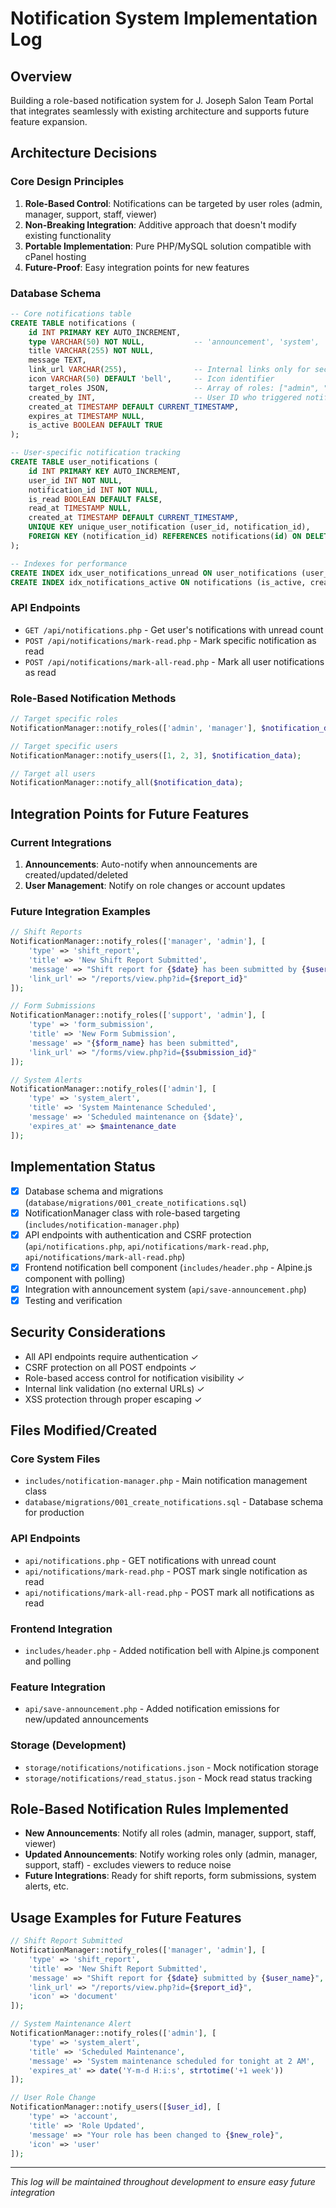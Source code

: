 # Notification System Implementation Log

## Overview
Building a role-based notification system for J. Joseph Salon Team Portal that integrates seamlessly with existing architecture and supports future feature expansion.

## Architecture Decisions

### Core Design Principles
1. **Role-Based Control**: Notifications can be targeted by user roles (admin, manager, support, staff, viewer)
2. **Non-Breaking Integration**: Additive approach that doesn't modify existing functionality
3. **Portable Implementation**: Pure PHP/MySQL solution compatible with cPanel hosting
4. **Future-Proof**: Easy integration points for new features

### Database Schema
```sql
-- Core notifications table
CREATE TABLE notifications (
    id INT PRIMARY KEY AUTO_INCREMENT,
    type VARCHAR(50) NOT NULL,           -- 'announcement', 'system', 'alert', etc.
    title VARCHAR(255) NOT NULL,
    message TEXT,
    link_url VARCHAR(255),               -- Internal links only for security
    icon VARCHAR(50) DEFAULT 'bell',     -- Icon identifier
    target_roles JSON,                   -- Array of roles: ["admin", "manager"]
    created_by INT,                      -- User ID who triggered notification
    created_at TIMESTAMP DEFAULT CURRENT_TIMESTAMP,
    expires_at TIMESTAMP NULL,
    is_active BOOLEAN DEFAULT TRUE
);

-- User-specific notification tracking
CREATE TABLE user_notifications (
    id INT PRIMARY KEY AUTO_INCREMENT,
    user_id INT NOT NULL,
    notification_id INT NOT NULL,
    is_read BOOLEAN DEFAULT FALSE,
    read_at TIMESTAMP NULL,
    created_at TIMESTAMP DEFAULT CURRENT_TIMESTAMP,
    UNIQUE KEY unique_user_notification (user_id, notification_id),
    FOREIGN KEY (notification_id) REFERENCES notifications(id) ON DELETE CASCADE
);

-- Indexes for performance
CREATE INDEX idx_user_notifications_unread ON user_notifications (user_id, is_read, created_at);
CREATE INDEX idx_notifications_active ON notifications (is_active, created_at);
```

### API Endpoints
- `GET /api/notifications.php` - Get user's notifications with unread count
- `POST /api/notifications/mark-read.php` - Mark specific notification as read
- `POST /api/notifications/mark-all-read.php` - Mark all user notifications as read

### Role-Based Notification Methods
```php
// Target specific roles
NotificationManager::notify_roles(['admin', 'manager'], $notification_data);

// Target specific users
NotificationManager::notify_users([1, 2, 3], $notification_data);

// Target all users
NotificationManager::notify_all($notification_data);
```

## Integration Points for Future Features

### Current Integrations
1. **Announcements**: Auto-notify when announcements are created/updated/deleted
2. **User Management**: Notify on role changes or account updates

### Future Integration Examples
```php
// Shift Reports
NotificationManager::notify_roles(['manager', 'admin'], [
    'type' => 'shift_report',
    'title' => 'New Shift Report Submitted',
    'message' => "Shift report for {$date} has been submitted by {$user_name}",
    'link_url' => "/reports/view.php?id={$report_id}"
]);

// Form Submissions
NotificationManager::notify_roles(['support', 'admin'], [
    'type' => 'form_submission',
    'title' => 'New Form Submission',
    'message' => "{$form_name} has been submitted",
    'link_url' => "/forms/view.php?id={$submission_id}"
]);

// System Alerts
NotificationManager::notify_roles(['admin'], [
    'type' => 'system_alert',
    'title' => 'System Maintenance Scheduled',
    'message' => 'Scheduled maintenance on {$date}',
    'expires_at' => $maintenance_date
]);
```

## Implementation Status
- [x] Database schema and migrations (`database/migrations/001_create_notifications.sql`)
- [x] NotificationManager class with role-based targeting (`includes/notification-manager.php`)
- [x] API endpoints with authentication and CSRF protection (`api/notifications.php`, `api/notifications/mark-read.php`, `api/notifications/mark-all-read.php`)
- [x] Frontend notification bell component (`includes/header.php` - Alpine.js component with polling)
- [x] Integration with announcement system (`api/save-announcement.php`)
- [x] Testing and verification

## Security Considerations
- All API endpoints require authentication ✓
- CSRF protection on all POST endpoints ✓
- Role-based access control for notification visibility ✓
- Internal link validation (no external URLs) ✓
- XSS protection through proper escaping ✓

## Files Modified/Created
### Core System Files
- `includes/notification-manager.php` - Main notification management class
- `database/migrations/001_create_notifications.sql` - Database schema for production

### API Endpoints
- `api/notifications.php` - GET notifications with unread count
- `api/notifications/mark-read.php` - POST mark single notification as read
- `api/notifications/mark-all-read.php` - POST mark all notifications as read

### Frontend Integration
- `includes/header.php` - Added notification bell with Alpine.js component and polling

### Feature Integration
- `api/save-announcement.php` - Added notification emissions for new/updated announcements

### Storage (Development)
- `storage/notifications/notifications.json` - Mock notification storage
- `storage/notifications/read_status.json` - Mock read status tracking

## Role-Based Notification Rules Implemented
- **New Announcements**: Notify all roles (admin, manager, support, staff, viewer)
- **Updated Announcements**: Notify working roles only (admin, manager, support, staff) - excludes viewers to reduce noise
- **Future Integrations**: Ready for shift reports, form submissions, system alerts, etc.

## Usage Examples for Future Features
```php
// Shift Report Submitted
NotificationManager::notify_roles(['manager', 'admin'], [
    'type' => 'shift_report',
    'title' => 'New Shift Report Submitted',
    'message' => "Shift report for {$date} submitted by {$user_name}",
    'link_url' => "/reports/view.php?id={$report_id}",
    'icon' => 'document'
]);

// System Maintenance Alert
NotificationManager::notify_roles(['admin'], [
    'type' => 'system_alert',
    'title' => 'Scheduled Maintenance',
    'message' => 'System maintenance scheduled for tonight at 2 AM',
    'expires_at' => date('Y-m-d H:i:s', strtotime('+1 week'))
]);

// User Role Change
NotificationManager::notify_users([$user_id], [
    'type' => 'account',
    'title' => 'Role Updated',
    'message' => "Your role has been changed to {$new_role}",
    'icon' => 'user'
]);
```

---
*This log will be maintained throughout development to ensure easy future integration*